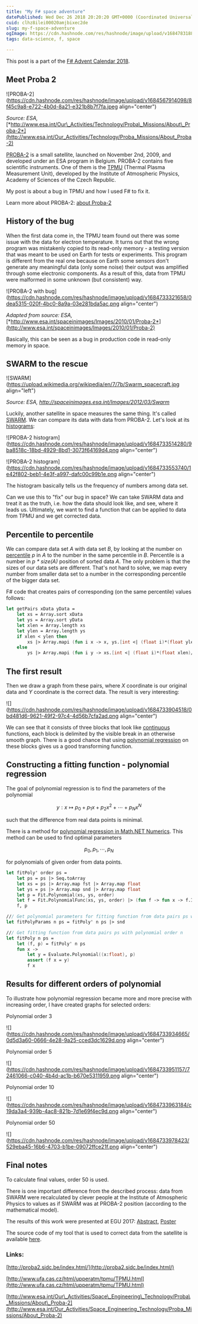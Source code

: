 ```yaml
---
title: "My F# space adventure"
datePublished: Wed Dec 26 2018 20:20:20 GMT+0000 (Coordinated Universal Time)
cuid: clhz8ilei00020amjbixec2de
slug: my-f-space-adventure
ogImage: https://cdn.hashnode.com/res/hashnode/image/upload/v1684783188268/b12a8ed5-062c-416f-b8b6-859db1712005.jpeg
tags: data-science, f, space

---
```


This post is a part of the [F# Advent Calendar 2018](https://sergeytihon.com/2018/10/22/f-advent-calendar-in-english-2018/).

## Meet Proba 2

![PROBA-2](https://cdn.hashnode.com/res/hashnode/image/upload/v1684567914098/8f45c9a8-e722-4b0d-8a21-e321b8b7f7fa.jpeg align="center")

*Source: ESA,* [*http://www.esa.int/Our\_Activities/Technology/Proba\_Missions/About\_Proba-2*](http://www.esa.int/Our_Activities/Technology/Proba_Missions/About_Proba-2)

[PROBA-2](https://en.wikipedia.org/wiki/PROBA-2) is a small satellite, launched on November 2nd, 2009, and developed under an ESA program in Belgium. PROBA-2 contains five scientific instruments. One of them is the [TPMU](http://www.ufa.cas.cz/html/upperatm/tpmu/TPMU.html) (Thermal Plasma Measurement Unit), developed by the Institute of Atmospheric Physics, Academy of Sciences of the Czech Republic.

My post is about a bug in TPMU and how I used F# to fix it.

Learn more about PROBA-2: [about Proba-2](http://www.esa.int/Our_Activities/Space_Engineering_Technology/Proba_Missions/About_Proba-2)

## History of the bug

When the first data come in, the TPMU team found out there was some issue with the data for electron temperature. It turns out that the wrong program was mistakenly copied to its read-only memory - a testing version that was meant to be used on Earth for tests or experiments. This program is different from the real one because on Earth some sensors don't generate any meaningful data (only some noise) their output was amplified through some electronic components. As a result of this, data from TPMU were malformed in some unknown (but consistent) way.

![PROBA-2 with bug](https://cdn.hashnode.com/res/hashnode/image/upload/v1684733321658/0dea5315-020f-4bc0-8a9a-03e281bda5ac.png align="center")

*Adapted from source: ESA,* [*http://www.esa.int/spaceinimages/Images/2010/01/Proba-2*](http://www.esa.int/spaceinimages/Images/2010/01/Proba-2)

Basically, this can be seen as a bug in production code in read-only memory in space.

## SWARM to the rescue

![SWARM](https://upload.wikimedia.org/wikipedia/en/7/7b/Swarm_spacecraft.jpg align="left")

*Source: ESA, http://spaceinimages.esa.int/Images/2012/03/Swarm*

Luckily, another satellite in space measures the same thing. It's called [SWARM](https://en.wikipedia.org/wiki/Swarm_(spacecraft)). We can compare its data with data from PROBA-2. Let's look at its [histograms](https://en.wikipedia.org/wiki/Histogram):

![PROBA-2 histogram](https://cdn.hashnode.com/res/hashnode/image/upload/v1684733514280/9ba8518c-18bd-4929-8bd1-3073f64169d4.png align="center")

![PROBA-2 histogram](https://cdn.hashnode.com/res/hashnode/image/upload/v1684733553740/1e42f802-beb1-4e3f-a997-dafc00c99b1e.png align="center")

The histogram basically tells us the frequency of numbers among data set.

Can we use this to "fix" our bug in space? We can take SWARM data and treat it as the truth, i.e. how the data should look like, and see, where it leads us. Ultimately, we want to find a function that can be applied to data from TPMU and we get corrected data.

## Percentile to percentile

We can compare data set *A* with data set *B*, by looking at the number on [percentile](https://en.wikipedia.org/wiki/Percentile) *p* in *A* to the number in the same percentile in *B*. Percentile is a number in *p \* size(A)* position of sorted data *A*. The only problem is that the sizes of our data sets are different. That's not hard to solve, we map every number from smaller data set to a number in the corresponding percentile of the bigger data set.

F# code that creates pairs of corresponding (on the same percentile) values follows:

```fsharp
let getPairs xData yData =
    let xs = Array.sort xData
    let ys = Array.sort yData
    let xlen = Array.length xs 
    let ylen = Array.length ys 
    if xlen < ylen then
        xs |> Array.mapi (fun i x -> x, ys.[int <| (float i)*(float ylen)/(float xlen)])
    else
        ys |> Array.mapi (fun i y -> xs.[int <| (float i)*(float xlen)/(float ylen)], y)
```

## The first result

Then we draw a graph from these pairs, where *X* coordinate is our original data and *Y* coordinate is the correct data. The result is very interesting:

![](https://cdn.hashnode.com/res/hashnode/image/upload/v1684733904518/0bd481d6-9621-49f2-97c4-4d56b7cfa2ad.png align="center")

We can see that it consists of three blocks that look like [continuous](https://en.wikipedia.org/wiki/Continuous_function) functions, each block is delimited by the visible break in an otherwise smooth graph. There is a good chance that using [polynomial regression](https://en.wikipedia.org/wiki/Polynomial_regression) on these blocks gives us a good transforming function.

## Constructing a fitting function - polynomial regression

The goal of polynomial regression is to find the parameters of the polynomial

$$y : x \mapsto p_0 + p_1 x + p_2 x^2 + \cdots + p_N x^N$$

such that the difference from real data points is minimal.

There is a method for [polynomial regression in Math.NET Numerics](https://numerics.mathdotnet.com/Regression.html#Polynomial-Regression). This method can be used to find optimal parameters

$$p_0, p_1, \cdots, p_N$$

for polynomials of given order from data points.

```fsharp
let fitPoly' order ps =
    let ps = ps |> Seq.toArray
    let xs = ps |> Array.map fst |> Array.map float
    let ys = ps |> Array.map snd |> Array.map float
    let p = Fit.Polynomial(xs, ys, order)
    let f = Fit.PolynomialFunc(xs, ys, order) |> (fun f -> fun x -> f.Invoke(x))
    f, p

/// Get polynomial parameters for fitting function from data pairs ps with polynomial order n
let fitPolyParams n ps = fitPoly' n ps |> snd

/// Get fitting function from data pairs ps with polynomial order n
let fitPoly n ps = 
    let (f, p) = fitPoly' n ps
    fun x ->
        let y = Evaluate.Polynomial((x:float), p)
        assert (f x = y)
        f x
```

## Results for different orders of polynomial

To illustrate how polynomial regression became more and more precise with increasing order, I have created graphs for selected orders:

Polynomial order 3

![](https://cdn.hashnode.com/res/hashnode/image/upload/v1684733934665/0d5d3a60-0666-4e28-9a25-cced3dc1629d.png align="center")

Polynomial order 5

![](https://cdn.hashnode.com/res/hashnode/image/upload/v1684733951157/72461066-c040-4b4d-ac1b-b670e5311959.png align="center")

Polynomial order 10

![](https://cdn.hashnode.com/res/hashnode/image/upload/v1684733963184/c19da3a4-939b-4ac8-821b-7d1e69f4ec9d.png align="center")

Polynomial order 50

![](https://cdn.hashnode.com/res/hashnode/image/upload/v1684733978423/529eba45-16b6-4703-b1be-09072ffce21f.png align="center")

## Final notes

To calculate final values, order 50 is used.

There is one important difference from the described process: data from SWARM were recalculated by clever people at the Institute of Atmospheric Physics to values as if SWARM was at PROBA-2 position (according to the mathematical model).

The results of this work were presented at EGU 2017: [Abstract](https://meetingorganizer.copernicus.org/EGU2017/EGU2017-7152.pdf), [Poster](https://github.com/jindraivanek/blog-hashnode/blob/main/EGU%202017-TPMU-print_version.pdf)

The source code of my tool that is used to correct data from the satellite is available [here](https://gitlab.com/jindraivanek/proba-tool).

### Links:

[http://proba2.sidc.be/index.html/](http://proba2.sidc.be/index.html/)

[http://www.ufa.cas.cz/html/upperatm/tpmu/TPMU.html](http://www.ufa.cas.cz/html/upperatm/tpmu/TPMU.html)

[http://www.esa.int/Our\_Activities/Space\_Engineering\_Technology/Proba\_Missions/About\_Proba-2](http://www.esa.int/Our_Activities/Space_Engineering_Technology/Proba_Missions/About_Proba-2)